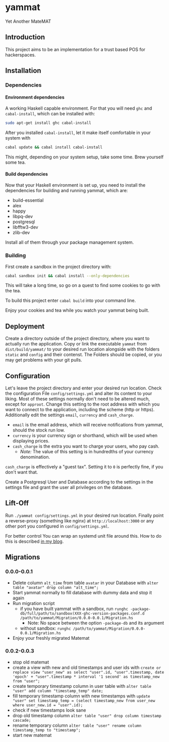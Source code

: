 # yammat

Yet Another MateMAT

## Introduction

This project aims to be an implementation for a trust based POS for hackerspaces.

## Installation

### Dependencies

#### Environment dependencies

A working Haskell capable environment. For that you will need `ghc` and
`cabal-install`, which can be installed with:

```bash
sudo apt-get install ghc cabal-install
```

After you installed `cabal-install`, let it make itself comfortable in your system with

```bash
cabal update && cabal install cabal-install
```

This might, depending on your system setup, take some time. Brew yourself some tea.

#### Build dependencies

Now that your Haskell environment is set up, you need to install the 
dependencies for building and running yammat, which are:

* build-essential
* alex
* happy
* libpq-dev
* postgresql
* libfftw3-dev
* zlib-dev

Install all of them through your package management system.

### Building

First create a sandbox in the project directory with:

```bash
cabal sandbox init && cabal install --only-dependencies
```

This will take a long time, so go on a quest to find some cookies to go with
the tea.

To build this project enter `cabal build` into your command line.

Enjoy your cookies and tea while you watch your yammat being built.

## Deployment

Create a directory outside of the project directory, where you want to actually
run the application. Copy or link the executable `yammat` from
`dist/build/yammat/` to your desired run location alongside with the folders
`static` and `config` and their contenst. The Folders should be copied, or you
may get problems with your git pulls.

## Configuration

Let's leave the project directory and enter your desired run location.
Check the configuration File `config/settings.yml` and alter its content to your
liking. Most of these settings normally don't need to be altered much, except
for `approot`. Change this setting to the root address with which you want to
connect to the application, including the scheme (http or https).
Additionally edit the settings `email`, `currency` and `cash_charge`.

* `email` is the email address, which will receive notifications from yammat,
should the stock run low.  
* `currency` is your currency sign or shorthand, which will be used when
displaying prices.
* `cash_charge` is the extra you want to charge your users, who pay cash.
	* *Note:* The value of this setting is in hundredths of your currency
	denomination.

`cash_charge` is effectively a "guest tax". Setting it to `0` is perfectly fine,
if you don't want that.

Create a Postgresql User and Database according to the settings in the settings
file and grant the user all privileges on the database.

## Lift-Off

Run `./yammat config/settings.yml` in your desired run location. Finally point a reverse-proxy
(something like nginx) at `http://localhost:3000` or any other port you configured in
`config/settings.yml`.

For better control You can wrap an systemd unit file around this.
How to do this is described [in my blog][blog].

## Migrations

### 0.0.0-0.0.1

* Delete column `alt_time` from table `avatar` in your Database with
  `alter table "avatar" drop column "alt_time";`
* Start yammat normally to fill database with dummy data and stop it again
* Run migration script
	* if you have built yammat with a sandbox, run
`runghc -package-db/full/path/to/sandbox(XXX-ghc-version-packages.conf.d
/path/to/yammat/Migration/0.0.0-0.0.1/Migration.hs`
		* Note: No space between the option `-package-db` and its argument
	* without sandbox: `runghc /path/to/yammat/Migration/0.0.0-0.0.1/Migration.hs`
* Enjoy your freshly migrated Matemat

### 0.0.2-0.0.3

* stop old matemat
* create a view with new and old timestamps and user ids with
  `create or replace view "user_new" as select "user".id, "user".timestamp, date 'epoch' + "user".timestamp * interval '1 second' as timestamp_new from "user";`
* create temporary timestamp column in user table with
  `alter table "user" add column "timestamp_temp" date;`
* fill temporary timestamp column with new timestamps with
  `update "user" set timestamp_temp = (select timestamp_new from user_new where user_new.id = "user".id);`
* check if new timestamps look sane
* drop old timestamp column
  `alter table "user" drop column timestamp cascade;`
* rename temporary column
  `alter table "user" rename column timestamp_temp to "timestamp";`
* start new matemat

[stackage]: http://www.stackage.org/
[blog]: https://nek0.eu/posts/2015-08-28-Daemonize-a-Yesod-application-systemd-style.html
